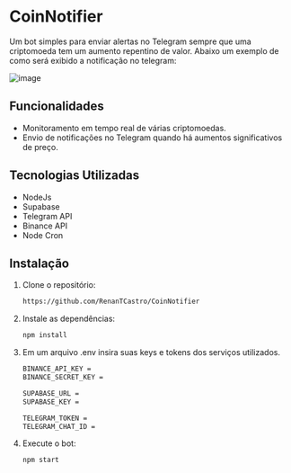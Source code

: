 # CoinNotifier

Um bot simples para enviar alertas no Telegram sempre que uma criptomoeda tem um aumento repentino de valor. Abaixo um exemplo de como será exibido a notificação no telegram:

![image](https://github.com/user-attachments/assets/b5b41698-5d8c-4002-ada1-ccfaaf389c22)

## Funcionalidades

- Monitoramento em tempo real de várias criptomoedas.
- Envio de notificações no Telegram quando há aumentos significativos de preço.

## Tecnologias Utilizadas

- NodeJs
- Supabase
- Telegram API
- Binance API
- Node Cron

## Instalação

1. Clone o repositório:
   ```bash
   https://github.com/RenanTCastro/CoinNotifier
   
2. Instale as dependências:
   ```bash
   npm install

3. Em um arquivo .env insira suas keys e tokens dos serviços utilizados.
   ```bash
   BINANCE_API_KEY =
   BINANCE_SECRET_KEY = 
   
   SUPABASE_URL = 
   SUPABASE_KEY = 
   
   TELEGRAM_TOKEN =
   TELEGRAM_CHAT_ID = 
4. Execute o bot:
   ```bash
   npm start
